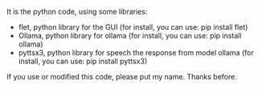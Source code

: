 It is the python code, using some libraries:
- flet, python library for the GUI (for install, you can use: pip install flet)
- Ollama, python library for ollama (for install, you can use: pip install ollama)
- pyttsx3, python library for speech the response from model ollama (for install, you can use: pip install pyttsx3)

If you use or modified this code, please put my name. Thanks before. 
